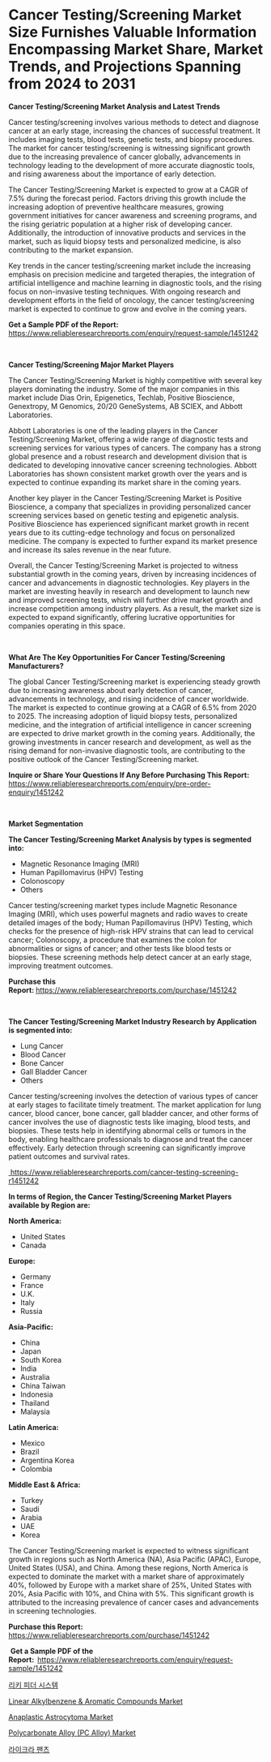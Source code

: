 <p><h1>Cancer Testing/Screening Market Size Furnishes Valuable Information Encompassing Market Share, Market Trends, and Projections Spanning from 2024 to 2031</h1></p><p><strong>Cancer Testing/Screening Market Analysis and Latest Trends</strong></p>
<p><p>Cancer testing/screening involves various methods to detect and diagnose cancer at an early stage, increasing the chances of successful treatment. It includes imaging tests, blood tests, genetic tests, and biopsy procedures. The market for cancer testing/screening is witnessing significant growth due to the increasing prevalence of cancer globally, advancements in technology leading to the development of more accurate diagnostic tools, and rising awareness about the importance of early detection.</p><p>The Cancer Testing/Screening Market is expected to grow at a CAGR of 7.5% during the forecast period. Factors driving this growth include the increasing adoption of preventive healthcare measures, growing government initiatives for cancer awareness and screening programs, and the rising geriatric population at a higher risk of developing cancer. Additionally, the introduction of innovative products and services in the market, such as liquid biopsy tests and personalized medicine, is also contributing to the market expansion.</p><p>Key trends in the cancer testing/screening market include the increasing emphasis on precision medicine and targeted therapies, the integration of artificial intelligence and machine learning in diagnostic tools, and the rising focus on non-invasive testing techniques. With ongoing research and development efforts in the field of oncology, the cancer testing/screening market is expected to continue to grow and evolve in the coming years.</p></p>
<p><strong>Get a Sample PDF of the Report:&nbsp;</strong> <a href="https://www.reliableresearchreports.com/enquiry/request-sample/1451242">https://www.reliableresearchreports.com/enquiry/request-sample/1451242</a></p>
<p>&nbsp;</p>
<p><strong>Cancer Testing/Screening Major Market Players</strong></p>
<p><p>The Cancer Testing/Screening Market is highly competitive with several key players dominating the industry. Some of the major companies in this market include Dias Orin, Epigenetics, Techlab, Positive Bioscience, Genextropy, M Genomics, 20/20 GeneSystems, AB SCIEX, and Abbott Laboratories.</p><p>Abbott Laboratories is one of the leading players in the Cancer Testing/Screening Market, offering a wide range of diagnostic tests and screening services for various types of cancers. The company has a strong global presence and a robust research and development division that is dedicated to developing innovative cancer screening technologies. Abbott Laboratories has shown consistent market growth over the years and is expected to continue expanding its market share in the coming years.</p><p>Another key player in the Cancer Testing/Screening Market is Positive Bioscience, a company that specializes in providing personalized cancer screening services based on genetic testing and epigenetic analysis. Positive Bioscience has experienced significant market growth in recent years due to its cutting-edge technology and focus on personalized medicine. The company is expected to further expand its market presence and increase its sales revenue in the near future.</p><p>Overall, the Cancer Testing/Screening Market is projected to witness substantial growth in the coming years, driven by increasing incidences of cancer and advancements in diagnostic technologies. Key players in the market are investing heavily in research and development to launch new and improved screening tests, which will further drive market growth and increase competition among industry players. As a result, the market size is expected to expand significantly, offering lucrative opportunities for companies operating in this space.</p></p>
<p>&nbsp;</p>
<p><strong>What Are The Key Opportunities For Cancer Testing/Screening Manufacturers?</strong></p>
<p><p>The global Cancer Testing/Screening market is experiencing steady growth due to increasing awareness about early detection of cancer, advancements in technology, and rising incidence of cancer worldwide. The market is expected to continue growing at a CAGR of 6.5% from 2020 to 2025. The increasing adoption of liquid biopsy tests, personalized medicine, and the integration of artificial intelligence in cancer screening are expected to drive market growth in the coming years. Additionally, the growing investments in cancer research and development, as well as the rising demand for non-invasive diagnostic tools, are contributing to the positive outlook of the Cancer Testing/Screening market.</p></p>
<p><strong>Inquire or Share Your Questions If Any Before Purchasing This Report:</strong> <a href="https://www.reliableresearchreports.com/enquiry/pre-order-enquiry/1451242">https://www.reliableresearchreports.com/enquiry/pre-order-enquiry/1451242</a></p>
<p>&nbsp;</p>
<p><strong>Market Segmentation</strong></p>
<p><strong>The Cancer Testing/Screening Market Analysis by types is segmented into:</strong></p>
<p><ul><li>Magnetic Resonance Imaging (MRI)</li><li>Human Papillomavirus (HPV) Testing</li><li>Colonoscopy</li><li>Others</li></ul></p>
<p><p>Cancer testing/screening market types include Magnetic Resonance Imaging (MRI), which uses powerful magnets and radio waves to create detailed images of the body; Human Papillomavirus (HPV) Testing, which checks for the presence of high-risk HPV strains that can lead to cervical cancer; Colonoscopy, a procedure that examines the colon for abnormalities or signs of cancer; and other tests like blood tests or biopsies. These screening methods help detect cancer at an early stage, improving treatment outcomes.</p></p>
<p><strong>Purchase this Report:&nbsp;</strong><a href="https://www.reliableresearchreports.com/purchase/1451242">https://www.reliableresearchreports.com/purchase/1451242</a></p>
<p>&nbsp;</p>
<p><strong>The Cancer Testing/Screening Market Industry Research by Application is segmented into:</strong></p>
<p><ul><li>Lung Cancer</li><li>Blood Cancer</li><li>Bone Cancer</li><li>Gall Bladder Cancer</li><li>Others</li></ul></p>
<p><p>Cancer testing/screening involves the detection of various types of cancer at early stages to facilitate timely treatment. The market application for lung cancer, blood cancer, bone cancer, gall bladder cancer, and other forms of cancer involves the use of diagnostic tests like imaging, blood tests, and biopsies. These tests help in identifying abnormal cells or tumors in the body, enabling healthcare professionals to diagnose and treat the cancer effectively. Early detection through screening can significantly improve patient outcomes and survival rates.</p></p>
<p><a href="https://www.reliableresearchreports.com/cancer-testing-screening-r1451242">&nbsp;https://www.reliableresearchreports.com/cancer-testing-screening-r1451242</a></p>
<p><strong>In terms of Region, the Cancer Testing/Screening Market Players available by Region are:</strong></p>
<p>
    <p> <strong> North America: </strong>
        <ul>
            <li>United States</li>
            <li>Canada</li>
        </ul>
        </p> 
    <p> <strong> Europe: </strong>
        <ul>
            <li>Germany</li>
            <li>France</li>
            <li>U.K.</li>
            <li>Italy</li>
            <li>Russia</li>
        </ul>
        </p> 
    <p> <strong> Asia-Pacific: </strong>
        <ul>
            <li>China</li>
            <li>Japan</li>
            <li>South Korea</li>
            <li>India</li>
            <li>Australia</li>
            <li>China Taiwan</li>
            <li>Indonesia</li>
            <li>Thailand</li>
            <li>Malaysia</li>
        </ul>
        </p> 
    <p> <strong> Latin America: </strong>
        <ul>
            <li>Mexico</li>
            <li>Brazil</li>
            <li>Argentina Korea</li>
            <li>Colombia</li>
        </ul>
        </p> 
    <p> <strong> Middle East & Africa: </strong>
        <ul>
            <li>Turkey</li>
            <li>Saudi</li>
            <li>Arabia</li>
            <li>UAE</li>
            <li>Korea</li>
        </ul>
    </p>
    </p>
<p><p>The Cancer Testing/Screening market is expected to witness significant growth in regions such as North America (NA), Asia Pacific (APAC), Europe, United States (USA), and China. Among these regions, North America is expected to dominate the market with a market share of approximately 40%, followed by Europe with a market share of 25%, United States with 20%, Asia Pacific with 10%, and China with 5%. This significant growth is attributed to the increasing prevalence of cancer cases and advancements in screening technologies.</p></p>
<p><strong>Purchase this Report: </strong><a href="https://www.reliableresearchreports.com/purchase/1451242">https://www.reliableresearchreports.com/purchase/1451242</a></p>
<p>&nbsp;<strong>Get a Sample PDF of the Report:&nbsp;&nbsp;</strong><a href="https://www.reliableresearchreports.com/enquiry/request-sample/1451242">https://www.reliableresearchreports.com/enquiry/request-sample/1451242</a></p>
<p><strong></strong></p>
<p><p><a href="https://github.com/CliftonFisher9067/Market-Research-Report-List-1/blob/main/359108542565.md">리키 피더 시스템</a></p><p><a href="https://issuu.com/reportprime-2/docs/linear-alkylbenzene-aromatic-compounds-market-size">Linear Alkylbenzene & Aromatic Compounds Market</a></p><p><a href="https://github.com/juancolorado15/Market-Research-Report-List-2/blob/main/anaplastic-astrocytoma-market.md">Anaplastic Astrocytoma Market</a></p><p><a href="https://issuu.com/reportprime-2/docs/polycarbonate-alloy-pc-alloy-market-size-2030.pptx">Polycarbonate Alloy (PC Alloy) Market</a></p><p><a href="https://github.com/vskv4779xr1/Market-Research-Report-List-2/blob/main/183199342564.md">라이크라 팬츠</a></p></p>